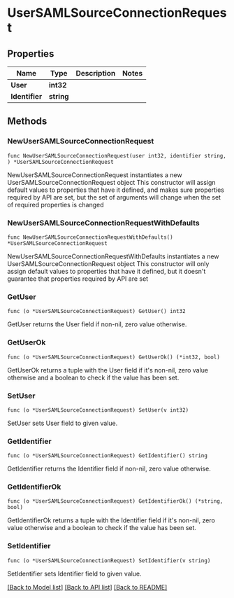 # UserSAMLSourceConnectionRequest

## Properties

Name | Type | Description | Notes
------------ | ------------- | ------------- | -------------
**User** | **int32** |  | 
**Identifier** | **string** |  | 

## Methods

### NewUserSAMLSourceConnectionRequest

`func NewUserSAMLSourceConnectionRequest(user int32, identifier string, ) *UserSAMLSourceConnectionRequest`

NewUserSAMLSourceConnectionRequest instantiates a new UserSAMLSourceConnectionRequest object
This constructor will assign default values to properties that have it defined,
and makes sure properties required by API are set, but the set of arguments
will change when the set of required properties is changed

### NewUserSAMLSourceConnectionRequestWithDefaults

`func NewUserSAMLSourceConnectionRequestWithDefaults() *UserSAMLSourceConnectionRequest`

NewUserSAMLSourceConnectionRequestWithDefaults instantiates a new UserSAMLSourceConnectionRequest object
This constructor will only assign default values to properties that have it defined,
but it doesn't guarantee that properties required by API are set

### GetUser

`func (o *UserSAMLSourceConnectionRequest) GetUser() int32`

GetUser returns the User field if non-nil, zero value otherwise.

### GetUserOk

`func (o *UserSAMLSourceConnectionRequest) GetUserOk() (*int32, bool)`

GetUserOk returns a tuple with the User field if it's non-nil, zero value otherwise
and a boolean to check if the value has been set.

### SetUser

`func (o *UserSAMLSourceConnectionRequest) SetUser(v int32)`

SetUser sets User field to given value.


### GetIdentifier

`func (o *UserSAMLSourceConnectionRequest) GetIdentifier() string`

GetIdentifier returns the Identifier field if non-nil, zero value otherwise.

### GetIdentifierOk

`func (o *UserSAMLSourceConnectionRequest) GetIdentifierOk() (*string, bool)`

GetIdentifierOk returns a tuple with the Identifier field if it's non-nil, zero value otherwise
and a boolean to check if the value has been set.

### SetIdentifier

`func (o *UserSAMLSourceConnectionRequest) SetIdentifier(v string)`

SetIdentifier sets Identifier field to given value.



[[Back to Model list]](../README.md#documentation-for-models) [[Back to API list]](../README.md#documentation-for-api-endpoints) [[Back to README]](../README.md)


